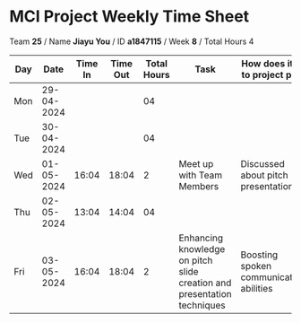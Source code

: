 # MCI Project Weekly Time Sheet

Team **25** / Name **Jiayu You** / ID **a1847115** / Week **8** / Total Hours 4

| Day | Date       | Time In | Time Out | Total Hours | Task | How does it fit to project plan | Outcome/Next action |
| --- | ---------- | ------- | -------- | ----------- | ---- | ------------------------------- | ------------------- |
| Mon | 29-04-2024 |         |          | 04          | | | |
| Tue | 30-04-2024 |         |          | 04          | | | |
| Wed | 01-05-2024 | 16:04  | 18:04   | 2           | Meet up with Team Members | Discussed about pitch presentation |Presentation parts defined|
| Thu | 02-05-2024 | 13:04  | 14:04   | 04          | | | |
| Fri | 03-05-2024 | 16:04  | 18:04   | 2           | Enhancing knowledge on pitch slide creation and presentation techniques | Boosting spoken communication abilities | |
